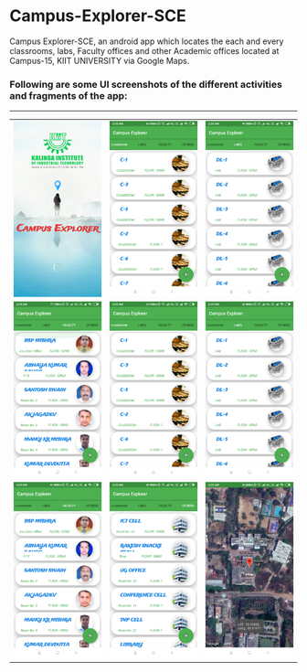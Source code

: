 # Campus-Explorer-SCE
Campus Explorer-SCE, an android app which locates the each and every classrooms, labs, Faculty offices and other Academic offices located at Campus-15, KIIT UNIVERSITY via Google Maps.

<p><h3>Following are some UI screenshots of the different activities and fragments of the app:</h3></p><hr>

<table>
  <tr>
    <td><img src=https://github.com/ron71/Campus-Explorer-SCE/blob/master/ScreenShots/Screenshot_2018-11-12-02-05-13-187_com.infinitybehind.campusexplorer.png></td>
    <td><img src=https://github.com/ron71/Campus-Explorer-SCE/blob/master/ScreenShots/Screenshot_2018-11-12-02-05-34-218_com.infinitybehind.campusexplorer.png></td>
    <td><img src=https://github.com/ron71/Campus-Explorer-SCE/blob/master/ScreenShots/Screenshot_2018-11-12-02-05-50-041_com.infinitybehind.campusexplorer.png></td>
  </tr>
  <tr>
    <td><img src=https://github.com/ron71/Campus-Explorer-SCE/blob/master/ScreenShots/Screenshot_2018-11-12-02-05-52-867_com.infinitybehind.campusexplorer.png></td>
    <td><img src=https://github.com/ron71/Campus-Explorer-SCE/blob/master/ScreenShots/Screenshot_2018-11-12-02-09-06-891_com.infinitybehind.campusexplorer.png></td>
    <td><img src=https://github.com/ron71/Campus-Explorer-SCE/blob/master/ScreenShots/Screenshot_2018-11-12-02-09-10-220_com.infinitybehind.campusexplorer.png></td>
  </tr>
  
  <tr>
    <td><img src=https://github.com/ron71/Campus-Explorer-SCE/blob/master/ScreenShots/Screenshot_2018-11-12-02-09-14-530_com.infinitybehind.campusexplorer.png></td>
    <td><img src=https://github.com/ron71/Campus-Explorer-SCE/blob/master/ScreenShots/Screenshot_2018-11-12-02-09-22-196_com.infinitybehind.campusexplorer.png></td>
    <td><img src=https://github.com/ron71/Campus-Explorer-SCE/blob/master/ScreenShots/Screenshot_2018-11-12-02-09-59-797_com.infinitybehind.campusexplorer.png></td>
  </tr>
  
</table>

